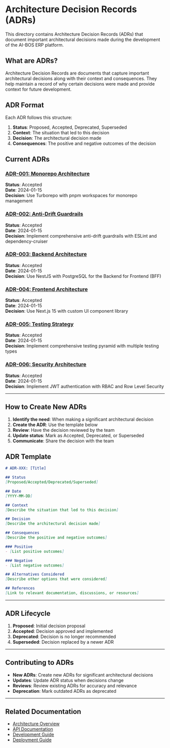 # Architecture Decision Records (ADRs)

This directory contains Architecture Decision Records (ADRs) that document important architectural decisions made during the development of the AI-BOS ERP platform.

## What are ADRs?

Architecture Decision Records are documents that capture important architectural decisions along with their context and consequences. They help maintain a record of why certain decisions were made and provide context for future development.

## ADR Format

Each ADR follows this structure:

1. **Status**: Proposed, Accepted, Deprecated, Superseded
2. **Context**: The situation that led to this decision
3. **Decision**: The architectural decision made
4. **Consequences**: The positive and negative outcomes of the decision

## Current ADRs

### [ADR-001: Monorepo Architecture](./001-monorepo-architecture.md)
**Status**: Accepted  
**Date**: 2024-01-15  
**Decision**: Use Turborepo with pnpm workspaces for monorepo management

### [ADR-002: Anti-Drift Guardrails](./002-anti-drift-guardrails.md)
**Status**: Accepted  
**Date**: 2024-01-15  
**Decision**: Implement comprehensive anti-drift guardrails with ESLint and dependency-cruiser

### [ADR-003: Backend Architecture](./003-backend-architecture.md)
**Status**: Accepted  
**Date**: 2024-01-15  
**Decision**: Use NestJS with PostgreSQL for the Backend for Frontend (BFF)

### [ADR-004: Frontend Architecture](./004-frontend-architecture.md)
**Status**: Accepted  
**Date**: 2024-01-15  
**Decision**: Use Next.js 15 with custom UI component library

### [ADR-005: Testing Strategy](./005-testing-strategy.md)
**Status**: Accepted  
**Date**: 2024-01-15  
**Decision**: Implement comprehensive testing pyramid with multiple testing types

### [ADR-006: Security Architecture](./006-security-architecture.md)
**Status**: Accepted  
**Date**: 2024-01-15  
**Decision**: Implement JWT authentication with RBAC and Row Level Security

---

## How to Create New ADRs

1. **Identify the need**: When making a significant architectural decision
2. **Create the ADR**: Use the template below
3. **Review**: Have the decision reviewed by the team
4. **Update status**: Mark as Accepted, Deprecated, or Superseded
5. **Communicate**: Share the decision with the team

## ADR Template

```markdown
# ADR-XXX: [Title]

## Status
[Proposed/Accepted/Deprecated/Superseded]

## Date
[YYYY-MM-DD]

## Context
[Describe the situation that led to this decision]

## Decision
[Describe the architectural decision made]

## Consequences
[Describe the positive and negative outcomes]

### Positive
- [List positive outcomes]

### Negative
- [List negative outcomes]

## Alternatives Considered
[Describe other options that were considered]

## References
[Link to relevant documentation, discussions, or resources]
```

---

## ADR Lifecycle

1. **Proposed**: Initial decision proposal
2. **Accepted**: Decision approved and implemented
3. **Deprecated**: Decision is no longer recommended
4. **Superseded**: Decision replaced by a newer ADR

---

## Contributing to ADRs

- **New ADRs**: Create new ADRs for significant architectural decisions
- **Updates**: Update ADR status when decisions change
- **Reviews**: Review existing ADRs for accuracy and relevance
- **Deprecation**: Mark outdated ADRs as deprecated

---

## Related Documentation

- [Architecture Overview](../architecture/README.md)
- [API Documentation](../api/README.md)
- [Development Guide](../development/README.md)
- [Deployment Guide](../deployment/README.md)

